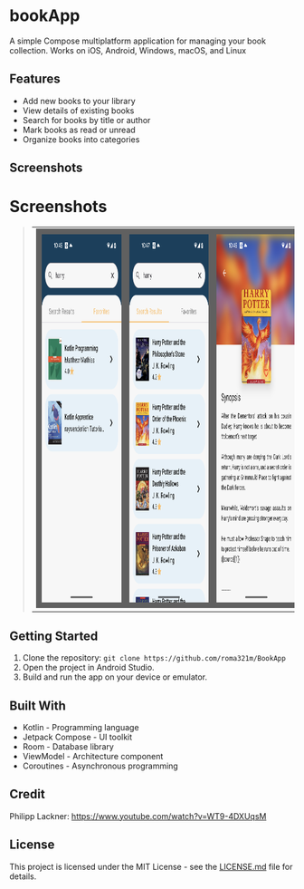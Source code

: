 # bookApp

A simple Compose multiplatform application for managing your book collection.
Works on iOS, Android, Windows, macOS, and Linux

## Features

* Add new books to your library
* View details of existing books
* Search for books by title or author
* Mark books as read or unread
* Organize books into categories

## Screenshots

# Screenshots

> |                                                                                                                                                                              |                                                                                                                                                                           |                                                                                                                                                                                |
>|------------------------------------------------------------------------------------------------------------------------------------------------------------------------------|---------------------------------------------------------------------------------------------------------------------------------------------------------------------------|--------------------------------------------------------------------------------------------------------------------------------------------------------------------------------|
>| <img src="https://github.com/roma321m/BookApp/blob/master/readme_pics/Screenshot_20241121_224515.png" alt="alt text" title="Favorites" width="300" height="650" border="10"> | <img src="https://github.com/roma321m/BookApp/blob/master/readme_pics/Screenshot_20241121_224711.png" alt="alt text" title="Search" width="300" height="650" border="10"> | <img src="https://github.com/roma321m/BookApp/blob/master/readme_pics/Screenshot_20241121_224557.png" alt="alt text" title="Description" width="300" height="650" border="10"> |

## Getting Started

1. Clone the repository: `git clone https://github.com/roma321m/BookApp`
2. Open the project in Android Studio.
3. Build and run the app on your device or emulator.

## Built With

* Kotlin - Programming language
* Jetpack Compose - UI toolkit
* Room - Database library
* ViewModel - Architecture component
* Coroutines - Asynchronous programming

## Credit

Philipp Lackner: https://www.youtube.com/watch?v=WT9-4DXUqsM

## License

This project is licensed under the MIT License - see the [LICENSE.md](LICENSE.md) file for details.